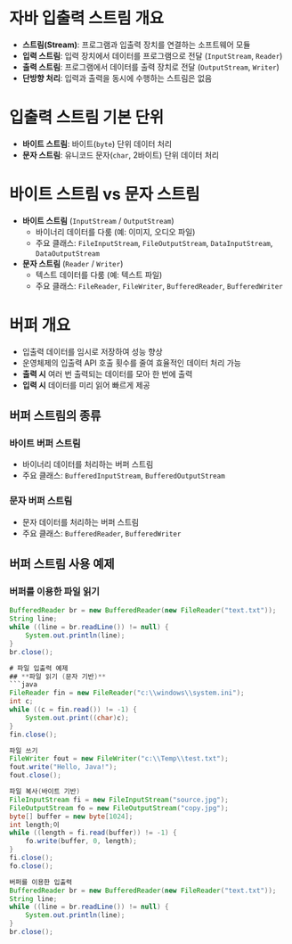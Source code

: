 # 자바 입출력 스트림 개요
- **스트림(Stream)**: 프로그램과 입출력 장치를 연결하는 소프트웨어 모듈
- **입력 스트림**: 입력 장치에서 데이터를 프로그램으로 전달 (`InputStream`, `Reader`)
- **출력 스트림**: 프로그램에서 데이터를 출력 장치로 전달 (`OutputStream`, `Writer`)
- **단방향 처리**: 입력과 출력을 동시에 수행하는 스트림은 없음

# 입출력 스트림 기본 단위
- **바이트 스트림**: 바이트(`byte`) 단위 데이터 처리
- **문자 스트림**: 유니코드 문자(`char`, 2바이트) 단위 데이터 처리

# 바이트 스트림 vs 문자 스트림
- **바이트 스트림** (`InputStream` / `OutputStream`)
  - 바이너리 데이터를 다룸 (예: 이미지, 오디오 파일)
  - 주요 클래스: `FileInputStream`, `FileOutputStream`, `DataInputStream`, `DataOutputStream`
- **문자 스트림** (`Reader` / `Writer`)
  - 텍스트 데이터를 다룸 (예: 텍스트 파일)
  - 주요 클래스: `FileReader`, `FileWriter`, `BufferedReader`, `BufferedWriter`
 
# 버퍼 개요
- 입출력 데이터를 임시로 저장하여 성능 향상
- 운영체제의 입출력 API 호출 횟수를 줄여 효율적인 데이터 처리 가능
- **출력 시** 여러 번 출력되는 데이터를 모아 한 번에 출력
- **입력 시** 데이터를 미리 읽어 빠르게 제공

## 버퍼 스트림의 종류
### **바이트 버퍼 스트림**
- 바이너리 데이터를 처리하는 버퍼 스트림
- 주요 클래스: `BufferedInputStream`, `BufferedOutputStream`

### **문자 버퍼 스트림**
- 문자 데이터를 처리하는 버퍼 스트림
- 주요 클래스: `BufferedReader`, `BufferedWriter`

## 버퍼 스트림 사용 예제
### **버퍼를 이용한 파일 읽기**
```java
BufferedReader br = new BufferedReader(new FileReader("text.txt"));
String line;
while ((line = br.readLine()) != null) {
    System.out.println(line);
}
br.close();

# 파일 입출력 예제
## **파일 읽기 (문자 기반)**
```java
FileReader fin = new FileReader("c:\\windows\\system.ini");
int c;
while ((c = fin.read()) != -1) {
    System.out.print((char)c);
}
fin.close();

파일 쓰기 
FileWriter fout = new FileWriter("c:\\Temp\\test.txt");
fout.write("Hello, Java!");
fout.close();

파일 복사(바이트 기반)
FileInputStream fi = new FileInputStream("source.jpg");
FileOutputStream fo = new FileOutputStream("copy.jpg");
byte[] buffer = new byte[1024];
int length;이
while ((length = fi.read(buffer)) != -1) {
    fo.write(buffer, 0, length);
}
fi.close();
fo.close();

버퍼를 이용한 입출력
BufferedReader br = new BufferedReader(new FileReader("text.txt"));
String line;
while ((line = br.readLine()) != null) {
    System.out.println(line);
}
br.close();

